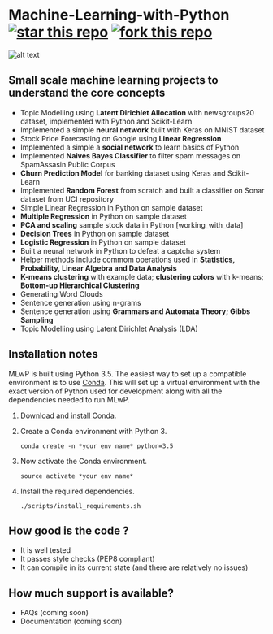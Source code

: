 # Machine-Learning-with-Python [![star this repo](http://githubbadges.com/star.svg?user=devAmoghS&repo=Machine-Learning-with-Python)](http://github.com/ddavison/github-badges) [![fork this repo](http://githubbadges.com/fork.svg?user=devAmoghS&repo=Machine-Learning-with-Python)](http://github.com/ddavison/github-badges/fork)
![alt text](https://media.istockphoto.com/vectors/machine-learning-3-step-infographic-artificial-intelligence-machine-vector-id962219860?k=6&m=962219860&s=612x612&w=0&h=yricYyUqZbILMHp3IvtenS3xbRDhu1w1u5kk2az5tbo=)

## Small scale machine learning projects to understand the core concepts
* Topic Modelling using **Latent Dirichlet Allocation** with newsgroups20 dataset, implemented with Python and Scikit-Learn
* Implemented a simple **neural network** built with Keras on MNIST dataset
* Stock Price Forecasting on Google using **Linear Regression**
* Implemented a simple a **social network** to learn basics of Python
* Implemented **Naives Bayes Classifier** to filter spam messages on SpamAssasin Public Corpus
* **Churn Prediction Model** for banking dataset using Keras and Scikit-Learn
* Implemented **Random Forest** from scratch and built a classifier on Sonar dataset from UCI repository
* Simple Linear Regression in Python on sample dataset
* **Multiple Regression** in Python on sample dataset
* **PCA and scaling** sample stock data in Python [working_with_data]
* **Decision Trees** in Python on sample dataset
* **Logistic Regression** in Python on sample dataset
* Built a neural network in Python to defeat a captcha system
* Helper methods include commom operations used in **Statistics, Probability, Linear Algebra and Data Analysis**
* **K-means clustering** with example data; **clustering colors** with k-means; **Bottom-up Hierarchical Clustering**
* Generating Word Clouds
* Sentence generation using n-grams
* Sentence generation using **Grammars and Automata Theory; Gibbs Sampling** 
* Topic Modelling using Latent Dirichlet Analysis (LDA)

## Installation notes
MLwP is built using Python 3.5.  The easiest way to set up a compatible
environment is to use [Conda](https://conda.io/).  This will set up a virtual
environment with the exact version of Python used for development along with all the
dependencies needed to run MLwP.

1.  [Download and install Conda](https://conda.io/docs/download.html).
2.  Create a Conda environment with Python 3.

    ```
    conda create -n *your env name* python=3.5
    ```

3.  Now activate the Conda environment.

    ```
    source activate *your env name*
    ```

4.  Install the required dependencies.

    ```
    ./scripts/install_requirements.sh

## How good is the code ?
* It is well tested
* It passes style checks (PEP8 compliant)
* It can compile in its current state (and there are relatively no issues)

## How much support is available?
* FAQs (coming soon)
* Documentation (coming soon)
